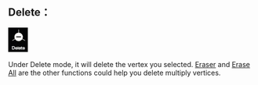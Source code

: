 ## Delete：

![](../.gitbook/assets/delete.jpg)

Under Delete mode, it will delete the vertex you selected. [Eraser](../advanced-function/#eraser) and [Erase All](../advanced-function/#erase-all) are the other functions could help you delete multiply vertices.

